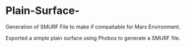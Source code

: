 # Plain-Surface-
Generation of SMURF File to make if compaitable for Mars Environment.


Exported a simple plain surface using Phobos to generate a SMURF file.
